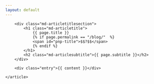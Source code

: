 ```yaml
---
layout: default
---
```



<div class="container">
    <article class="post">

        <div class="md-articletitlesection">
            <h1 class="md-articletitle">
                {{ page.title }}
                {% if page.permalink == "/blog/"  %}
                <span id="pnp-title">$$?$$</span>
                {% endif %}
            </h1>
            <h2 class="md-articlesubtitle">{{ page.subtitle }}</h2>
        </div>

        <div class="entry">{{ content }}</div>

    </article>
</div>